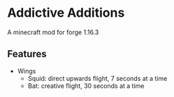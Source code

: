 # Addictive Additions
 
A minecraft mod for forge 1.16.3

## Features
- Wings
    - Squid: direct upwards flight, 7 seconds at a time
    - Bat: creative flight, 30 seconds at a time